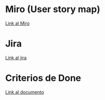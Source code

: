 # Miro (User story map)
[Link al Miro](https://miro.com/app/board/uXjVO5vuNFE=/)

# Jira
[Link al jira](https://trabajo-met-des-soft.atlassian.net/jira/software/projects/TMDS/boards/1/roadmap)

# Criterios de Done
[Link al documento](https://docs.google.com/document/d/e/2PACX-1vTI7Kd3nwHXDJcK3e9IRUoUOwaJWVLqGrSJwG2fRagQcdFl7n_Shm-jplwWu2yLMKQiK9Oov9fsANM5/pub)
